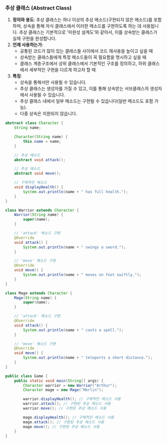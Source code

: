 ### 추상 클래스 (Abstract Class)

1. **정의와 용도**: 추상 클래스는 하나 이상의 추상 메소드(구현되지 않은 메소드)를 포함하며, 상속을 통해 자식 클래스에서 이러한 메소드를 구현하도록 하는 데 사용됩니다. 추상 클래스는 기본적으로 '미완성 설계도'와 같아서, 이를 상속받는 클래스가 실제 구현을 완성합니다.
2. **언제 사용하는가**:
    - 공통된 코드가 많이 있는 클래스들 사이에서 코드 재사용을 높이고 싶을 때
    - 상속받는 클래스들에게 특정 메소드들이 꼭 필요함을 명시하고 싶을 때
    - 클래스 계층구조에서 상위 클래스에서 기본적인 구조를 정의하고, 하위 클래스에서 세부적인 구현을 다르게 하고자 할 때
3. **특징**:
    - 상속을 통해서만 사용될 수 있습니다.
    - 추상 클래스는 생성자를 가질 수 있고, 이를 통해 상속받는 서브클래스의 생성자에서 사용될 수 있습니다.
    - 추상 클래스 내에서 일부 메소드는 구현될 수 있습니다(일반 메소드도 포함 가능).
    - 다중 상속은 지원되지 않습니다.

```java
abstract class Character {
    String name;

    Character(String name) {
        this.name = name;
    }

    // 추상 메소드
    abstract void attack();

    // 추상 메소드
    abstract void move();

    // 구체적인 메소드
    void displayHealth() {
        System.out.println(name + " has full health.");
    }
}
```

```java
class Warrior extends Character {
    Warrior(String name) {
        super(name);
    }

    // 'attack' 메소드 구현
    @Override
    void attack() {
        System.out.println(name + " swings a sword.");
    }

    // 'move' 메소드 구현
    @Override
    void move() {
        System.out.println(name + " moves on foot swiftly.");
    }
}

class Mage extends Character {
    Mage(String name) {
        super(name);
    }

    // 'attack' 메소드 구현
    @Override
    void attack() {
        System.out.println(name + " casts a spell.");
    }

    // 'move' 메소드 구현
    @Override
    void move() {
        System.out.println(name + " teleports a short distance.");
    }
}

```

```java
public class Game {
    public static void main(String[] args) {
        Character warrior = new Warrior("Arthur");
        Character mage = new Mage("Merlin");

        warrior.displayHealth(); // 구체적인 메소드 사용
        warrior.attack(); // 구현된 추상 메소드 사용
        warrior.move(); // 구현된 추상 메소드 사용

        mage.displayHealth(); // 구체적인 메소드 사용
        mage.attack(); // 구현된 추상 메소드 사용
        mage.move(); // 구현된 추상 메소드 사용
    }
}

```